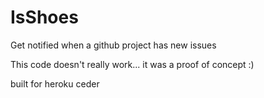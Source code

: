 IsShoes
=======

Get notified when a github project has new issues


This code doesn't really work... it was a proof of concept :)

built for heroku ceder
